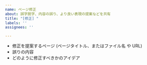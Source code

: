 ```yaml
---
name: ページ修正
about: 誤字脱字、内容の誤り、より良い表現の提案などを共有
title: "[修正] "
labels: ''
assignees: ''

---
```


* 修正を提案するページ (ページタイトル、またはファイル名 や URL)
* 誤りの内容
* どのように修正すべきかのアイデア
